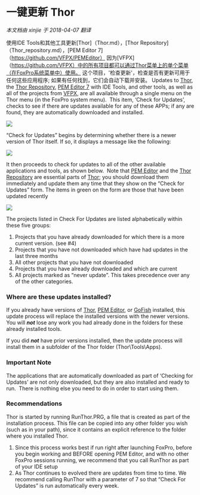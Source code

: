 ﻿一键更新 Thor
===
_本文档由 xinjie 于 2018-04-07 翻译_

使用IDE Tools和其他工具更新[Thor]（Thor.md），[Thor Repository]（Thor_repository.md），[PEM Editor 7]（https://github.com/VFPX/PEMEditor） 因为[VFPX]（https://github.com/VFPX）中的所有项目都可以通过Thor菜单上的单个菜单（在FoxPro系统菜单中）使用。 这个项目，'检查更新'，检查是否有更新可用于任何这些应用程序; 如果有任何找到，它们会自动下载并安装。
Updates to [Thor](Thor.md), the [Thor Repository](Thor_repository.md), [PEM Editor 7](https://github.com/VFPX/PEMEditor) with IDE Tools, and other tools, as well as all of the projects from [VFPX](https://github.com/VFPX), are all available through a single menu on the Thor menu (in the FoxPro system menu).  This item, ‘Check for Updates’, checks to see if there are updates available for any of these APPs; if any are found, they are automatically downloaded and installed.

![](Images/Thor_One-Cick_Update_image_4.png)


“Check for Updates” begins by determining whether there is a newer version of Thor itself. If so, it displays a message like the following:

![](Images/Thor_One-Cick_Update_SNAGHTML17f44631.png)

It then proceeds to check for updates to all of the other available applications and tools, as shown below.  Note that [PEM Editor](https://github.com/VFPX/PEMEditor) and the [Thor Repository](Thor_repository.md) are essential parts of [Thor](Thor.md); you should download them immediately and update them any time that they show on the “Check for Updates” form. The items in green on the form are those that have been updated recently

![](Images/Thor_One-Cick_Update_SNAGHTML1f1f7c63.png)

The projects listed in Check For Updates are listed alphabetically within these five groups:

1.  Projects that you have already downloaded for which there is a more current version. (see #4)
2.  Projects that you have not downloaded which have had updates in the last three months
3.  All other projects that you have not downloaded
4.  Projects that you have already downloaded and which are current
5.  All projects marked as “never update”. This takes precedence over any of the other categories.

### Where are these updates installed?

If you already have versions of [Thor](Thor.md), [PEM Editor](https://github.com/VFPX/PEMEditor), or [GoFish](https://github.com/mattslay/GoFish) installed, this update process will replace the installed versions with the newer versions.  You will ***not*** lose any work you had already done in the folders for these already installed tools.

If you did ***not*** have prior versions installed, then the update process will install them in a subfolder of the Thor folder (Thor\Tools\Apps).

### Important Note

The applications that are automatically downloaded as part of ‘Checking for Updates’ are not only downloaded, but they are also installed and ready to run.  There is nothing else you need to do in order to start using them.

### Recommendations

Thor is started by running RunThor.PRG, a file that is created as part of the installation process. This file can be copied into any other folder you wish (such as in your path), since it contains an explicit reference to the folder where you installed Thor.

1.  Since this process works best if run right after launching FoxPro, before you begin working and BEFORE opening PEM Editor, and with no other FoxPro sessions running, we recommend that you call RunThor as part of your IDE setup
2.  As Thor continues to evolved there are updates from time to time. We recommend calling RunThor with a parameter of 7 so that “Check For Updates” is run automatically every week.
